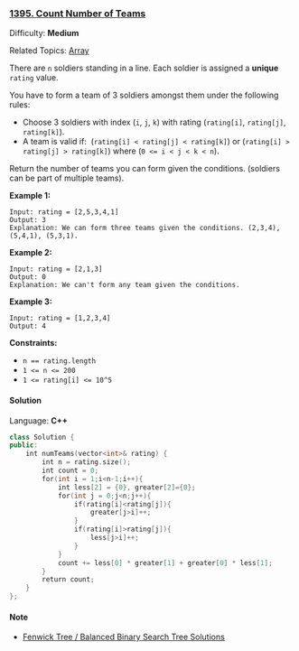### [1395\. Count Number of Teams](https://leetcode.com/problems/count-number-of-teams/)

Difficulty: **Medium**

Related Topics: [Array](https://leetcode.com/tag/array/)

There are `n` soldiers standing in a line. Each soldier is assigned a **unique** `rating` value.

You have to form a team of 3 soldiers amongst them under the following rules:

- Choose 3 soldiers with index (`i`, `j`, `k`) with rating (`rating[i]`, `rating[j]`, `rating[k]`).
- A team is valid if:  (`rating[i] < rating[j] < rating[k]`) or (`rating[i] > rating[j] > rating[k]`) where (`0 <= i < j < k < n`).

Return the number of teams you can form given the conditions. (soldiers can be part of multiple teams).

**Example 1:**

```
Input: rating = [2,5,3,4,1]
Output: 3
Explanation: We can form three teams given the conditions. (2,3,4), (5,4,1), (5,3,1).
```

**Example 2:**

```
Input: rating = [2,1,3]
Output: 0
Explanation: We can't form any team given the conditions.
```

**Example 3:**

```
Input: rating = [1,2,3,4]
Output: 4
```

**Constraints:**

- `n == rating.length`
- `1 <= n <= 200`
- `1 <= rating[i] <= 10^5`

#### Solution

Language: **C++**

```c++
class Solution {
public:
    int numTeams(vector<int>& rating) {
        int n = rating.size();
        int count = 0;
        for(int i = 1;i<n-1;i++){
            int less[2] = {0}, greater[2]={0};
            for(int j = 0;j<n;j++){
                if(rating[i]<rating[j]){
                    greater[j>i]++;
                }
                if(rating[i]>rating[j]){
                    less[j>i]++;
                }
            }
            count += less[0] * greater[1] + greater[0] * less[1];
        }
        return count;
    }
};
```

#### Note

- [Fenwick Tree / Balanced Binary Search Tree Solutions](<https://leetcode.com/problems/count-number-of-teams/discuss/554795/C%2B%2BJava-O(n-*-n)-and-O(n-log-n)>)
